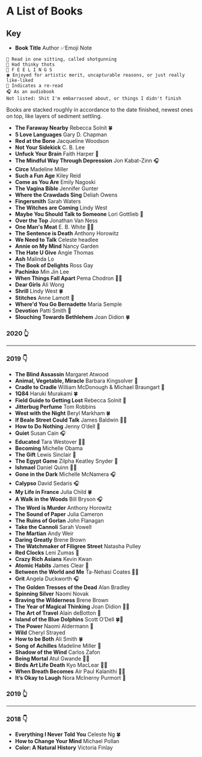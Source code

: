 # A List of Books

## Key
- **Book Title** Author ✅Emoji Note

```
🍺 Read in one sitting, called shotgunning
🧠 Had thinky thots
🥺 F E E L I N G S
🍀 Enjoyed for artistic merit, uncapturable reasons, or just really like-liked
🔁 Indicates a re-read
🎧 As an audiobook
Not listed: Shit I'm embarrassed about, or things I didn't finish
```
Books are stacked roughly in accordance to the date finished, newest ones on top, like layers of sediment settling.

- **The Faraway Nearby** Rebecca Solnit 🍀
- **5 Love Languages** Gary D. Chapman
- **Red at the Bone** Jacqueline Woodson
- **Not Your Sidekick** C. B. Lee
- **Unfuck Your Brain** Faith Harper 🧠
- **The Mindful Way Through Depression** Jon Kabat-Zinn 🎧
- **Circe** Madeline Miller
- **Such a Fun Age** Kiley Reid
- **Come as You Are** Emily Nagoski
- **The Vagina Bible** Jennifer Gunter
- **Where the Crawdads Sing** Deliah Owens
- **Fingersmith** Sarah Waters
- **The Witches are Coming** Lindy West
- **Maybe You Should Talk to Someone** Lori Gottlieb 🧠
- **Over the Top** Jonathan Van Ness
- **One Man's Meat** E. B. White 🧠🍀
- **The Sentence is Death** Anthony Horowitz
- **We Need to Talk** Celeste headlee
- **Annie on My Mind** Nancy Garden
- **The Hate U Give** Angie Thomas
- **Ash** Malinda Lo
- **The Book of Delights** Ross Gay
- **Pachinko** Min Jin Lee
- **When Things Fall Apart** Pema Chodron 🧠🍀
- **Dear Girls** Ali Wong
- **Shrill** Lindy West 🍀
- **Stitches** Anne Lamott 🥺
- **Where'd You Go Bernadette** Maria Semple
- **Devotion** Patti Smith 🔁
- **Slouching Towards Bethlehem** Joan Didion 🍀
### 2020 👆
---
### 2019 👇
- **The Blind Assassin** Margaret Atwood
- **Animal, Vegetable, Miracle** Barbara Kingsolver 🧠
- **Cradle to Cradle** William McDonough & Michael Braungart 🧠
- **1Q84** Haruki Murakami 🍀
- **Field Guide to Getting Lost** Rebecca Solnit 🧠
- **Jitterbug Perfume** Tom Robbins
- **West with the Night** Beryl Markham 🍀
- **If Beale Street Could Talk** James Baldwin 🍺🥺
- **How to Do Nothing** Jenny O’dell 🧠
- **Quiet** Susan Cain 🎧
- **Educated** Tara Westover 🍺🍀
- **Becoming** Michelle Obama
- **The Gift** Lewis Sinclair 🧠
- **The Egypt Game** Zilpha Keatley Snyder 🔁
- **Ishmael** Daniel Quinn 🍺🧠
- **Gone in the Dark** Michelle McNamera 🎧
- **Calypso** David Sedaris 🎧
- **My Life in France** Julia Child 🍀
- **A Walk in the Woods** Bill Bryson 🎧
- **The Word is Murder** Anthony Horowitz
- **The Sound of Paper** Julia Cameron
- **The Ruins of Gorlan** John Flanagan
- **Take the Cannoli** Sarah Vowell
- **The Martian** Andy Weir
- **Daring Greatly** Brene Brown
- **The Watchmaker of Filigree Street** Natasha Pulley
- **Red Clocks** Leni Zumas 🍺
- **Crazy Rich Asians** Kevin Kwan
- **Atomic Habits** James Clear 🧠
- **Between the World and Me** Ta-Nehasi Coates 🧠🍀
- **Grit** Angela Duckworth 🎧
- **The Golden Tresses of the Dead** Alan Bradley
- **Spinning Silver** Naomi Novak
- **Braving the Wilderness** Brene Brown
- **The Year of Magical Thinking** Joan Didion 🥺🍀
- **The Art of Travel** Alain deBotton 🧠
- **Island of the Blue Dolphins** Scott O’Dell 🍀🔁
- **The Power** Naomi Aldermann 🍺
- **Wild** Cheryl Strayed
- **How to be Both** Ali Smith 🍀
- **Song of Achilles** Madeline Miller 🥺
- **Shadow of the Wind** Carlos Zafon
- **Being Mortal** Atul Gwande 🧠🥺
- **Birds Art Life Death** Kyo MacLear 🧠🥺
- **When Breath Becomes** Air Paul Kalanithi 🥺🍀
- **It’s Okay to Laugh** Nora McInerny Purmort 🥺
### 2019 👆
---
### 2018 👇
- **Everything I Never Told You** Celeste Ng 🍀
- **How to Change Your Mind** Michael Pollan
- **Color: A Natural History** Victoria Finlay
